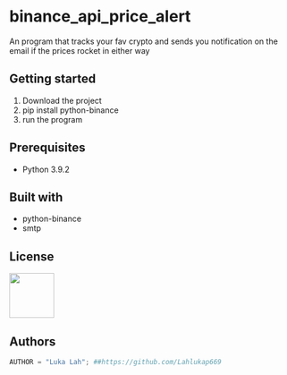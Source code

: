 # binance_api_price_alert
An program that tracks your fav crypto and sends you notification on the email if the prices rocket in either way


## Getting started
1. Download the project
2. pip install python-binance
3. run the program

## Prerequisites
* Python 3.9.2

## Built with
* python-binance
* smtp

## License
<img src="https://upload.wikimedia.org/wikipedia/commons/thumb/8/8b/License_icon-gpl-2.svg/1200px-License_icon-gpl-2.svg.png" width="80" height="80"/>

## Authors
```Python
AUTHOR = "Luka Lah"; ##https://github.com/Lahlukap669
```
